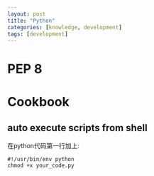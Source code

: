 ```yaml
---
layout: post
title: "Python"
categories: [knowledge, development]
tags: [development]
---
```


PEP 8
=========


Cookbook
==========
## auto execute scripts from shell

在python代码第一行加上: 

    #!/usr/bin/env python
    chmod +x your_code.py

